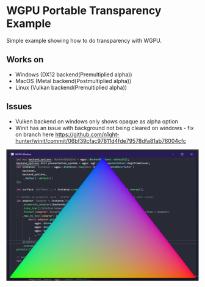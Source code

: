 # WGPU Portable Transparency Example
Simple example showing how to do transparency with WGPU.

## Works on
- Windows (DX12 backend(Premultiplied alpha))
- MacOS (Metal backend(Postmultiplied alpha))
- Linux (Vulkan backend(Premultiplied alpha))

## Issues
- Vulken backend on windows only shows opaque as alpha option
- Winit has an issue with background not being cleared on windows - fix on branch here https://github.com/n1ght-hunter/winit/commit/06bf39cfac97811d4fde79578dfa81ab76004cfc


<img src="assets/image.png" width="600" />